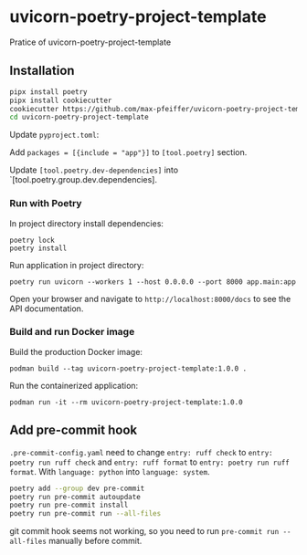 # uvicorn-poetry-project-template
Pratice of uvicorn-poetry-project-template

## Installation

```bash
pipx install poetry
pipx install cookiecutter
cookiecutter https://github.com/max-pfeiffer/uvicorn-poetry-project-template
cd uvicorn-poetry-project-template
```

Update `pyproject.toml`:

Add `packages = [{include = "app"}]` to `[tool.poetry]` section.

Update `[tool.poetry.dev-dependencies]` into `[tool.poetry.group.dev.dependencies].


### Run with Poetry
In project directory install dependencies:
```shell
poetry lock
poetry install
```
Run application in project directory:
```shell
poetry run uvicorn --workers 1 --host 0.0.0.0 --port 8000 app.main:app
```

Open your browser and navigate to `http://localhost:8000/docs` to see the API documentation.

### Build and run Docker image
Build the production Docker image:
```shell
podman build --tag uvicorn-poetry-project-template:1.0.0 .
```
Run the containerized application:
```shell
podman run -it --rm uvicorn-poetry-project-template:1.0.0
```

## Add pre-commit hook

`.pre-commit-config.yaml` need to change `entry: ruff check` to `entry: poetry run ruff check` and `entry: ruff format` to `entry: poetry run ruff format`. With `language: python` into `language: system`.

```bash
poetry add --group dev pre-commit
poetry run pre-commit autoupdate
poetry run pre-commit install
poetry run pre-commit run --all-files
```

git commit hook seems not working, so you need to run `pre-commit run --all-files` manually before commit.